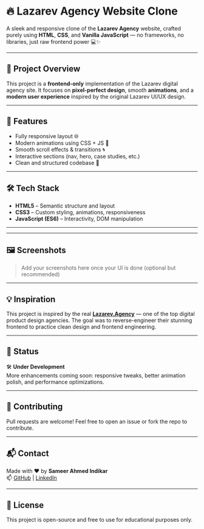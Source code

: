 # 🔥 Lazarev Agency Website Clone

A sleek and responsive clone of the **Lazarev Agency** website, crafted purely using **HTML**, **CSS**, and **Vanilla JavaScript** — no frameworks, no libraries, just raw frontend power 💻✨

---

## 📌 Project Overview

This project is a **frontend-only** implementation of the Lazarev digital agency site. It focuses on **pixel-perfect design**, smooth **animations**, and a **modern user experience** inspired by the original Lazarev UI/UX design.

---

## 🚀 Features

- Fully responsive layout 🌐
- Modern animations using CSS + JS 🎯
- Smooth scroll effects & transitions 🌀
- Interactive sections (nav, hero, case studies, etc.)
- Clean and structured codebase 🧼

---

## 🛠️ Tech Stack

- **HTML5** – Semantic structure and layout  
- **CSS3** – Custom styling, animations, responsiveness  
- **JavaScript (ES6)** – Interactivity, DOM manipulation  

---


---

## 🖼️ Screenshots

> Add your screenshots here once your UI is done (optional but recommended)

---

## 💡 Inspiration

This project is inspired by the real **[Lazarev.Agency](https://www.lazarev.agency/)** — one of the top digital product design agencies. The goal was to reverse-engineer their stunning frontend to practice clean design and frontend engineering.

---

## 📌 Status

🛠️ **Under Development**  
More enhancements coming soon: responsive tweaks, better animation polish, and performance optimizations.

---

## 🤝 Contributing

Pull requests are welcome! Feel free to open an issue or fork the repo to contribute.

---

## 📬 Contact

Made with ❤️ by **Sameer Ahmed Indikar**  
📫 [GitHub](https://github.com/SameerAhmedIndikar) | [LinkedIn](https://www.linkedin.com/in/sameerahmedindikar)

---

## 📄 License

This project is open-source and free to use for educational purposes only.


